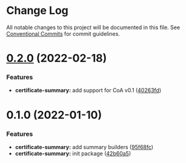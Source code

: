# Change Log

All notable changes to this project will be documented in this file.
See [Conventional Commits](https://conventionalcommits.org) for commit guidelines.

# [0.2.0](https://github.com/s1seven/schema-tools/compare/@s1seven/schema-tools-certificate-summary@0.1.0...@s1seven/schema-tools-certificate-summary@0.2.0) (2022-02-18)


### Features

* **certificate-summary:** add support for CoA v0.1 ([40263fd](https://github.com/s1seven/schema-tools/commit/40263fd1b85f2dd90c606afc252d13e96f382b66))





# 0.1.0 (2022-01-10)


### Features

* **certificate-summary:** add summary builders ([95f68fc](https://github.com/s1seven/schema-tools/commit/95f68fc6ce1c42ddfeda5a1b4c5e136cd8c0db41))
* **certificate-summary:** init package ([42b60a5](https://github.com/s1seven/schema-tools/commit/42b60a5c310e73e95ed31dc7ef2047ac4da70ca5))
